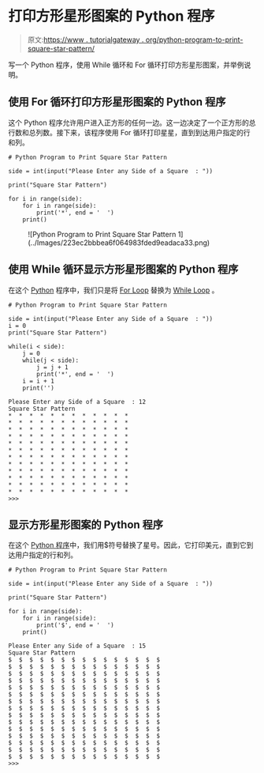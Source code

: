# 打印方形星形图案的 Python 程序

> 原文:[https://www . tutorialgateway . org/python-program-to-print-square-star-pattern/](https://www.tutorialgateway.org/python-program-to-print-square-star-pattern/)

写一个 Python 程序，使用 While 循环和 For 循环打印方形星形图案，并举例说明。

## 使用 For 循环打印方形星形图案的 Python 程序

这个 Python 程序允许用户进入正方形的任何一边。这一边决定了一个正方形的总行数和总列数。接下来，该程序使用 For 循环打印星星，直到到达用户指定的行和列。

```
# Python Program to Print Square Star Pattern

side = int(input("Please Enter any Side of a Square  : "))

print("Square Star Pattern") 

for i in range(side):
    for i in range(side):
        print('*', end = '  ')
    print()
```

<figure class="wp-block-image">![Python Program to Print Square Star Pattern 1](../Images/223ec2bbbea6f064983fded9eadaca33.png)</figure>

## 使用 While 循环显示方形星形图案的 Python 程序

在这个 [Python](https://www.tutorialgateway.org/python-tutorial/) 程序中，我们只是将 [For Loop](https://www.tutorialgateway.org/python-for-loop/) 替换为 [While Loop](https://www.tutorialgateway.org/python-while-loop/) 。

```
# Python Program to Print Square Star Pattern

side = int(input("Please Enter any Side of a Square  : "))
i = 0
print("Square Star Pattern") 

while(i < side):
    j = 0
    while(j < side):      
        j = j + 1
        print('*', end = '  ')
    i = i + 1
    print('')
```

```
Please Enter any Side of a Square  : 12
Square Star Pattern
*  *  *  *  *  *  *  *  *  *  *  *  
*  *  *  *  *  *  *  *  *  *  *  *  
*  *  *  *  *  *  *  *  *  *  *  *  
*  *  *  *  *  *  *  *  *  *  *  *  
*  *  *  *  *  *  *  *  *  *  *  *  
*  *  *  *  *  *  *  *  *  *  *  *  
*  *  *  *  *  *  *  *  *  *  *  *  
*  *  *  *  *  *  *  *  *  *  *  *  
*  *  *  *  *  *  *  *  *  *  *  *  
*  *  *  *  *  *  *  *  *  *  *  *  
*  *  *  *  *  *  *  *  *  *  *  *  
*  *  *  *  *  *  *  *  *  *  *  *  
>>> 
```

## 显示方形星形图案的 Python 程序

在这个 [Python 程序](https://www.tutorialgateway.org/python-programming-examples/)中，我们用$符号替换了星号。因此，它打印美元，直到它到达用户指定的行和列。

```
# Python Program to Print Square Star Pattern

side = int(input("Please Enter any Side of a Square  : "))

print("Square Star Pattern") 

for i in range(side):
    for i in range(side):
        print('$', end = '  ')
    print()
```

```
Please Enter any Side of a Square  : 15
Square Star Pattern
$  $  $  $  $  $  $  $  $  $  $  $  $  $  $  
$  $  $  $  $  $  $  $  $  $  $  $  $  $  $  
$  $  $  $  $  $  $  $  $  $  $  $  $  $  $  
$  $  $  $  $  $  $  $  $  $  $  $  $  $  $  
$  $  $  $  $  $  $  $  $  $  $  $  $  $  $  
$  $  $  $  $  $  $  $  $  $  $  $  $  $  $  
$  $  $  $  $  $  $  $  $  $  $  $  $  $  $  
$  $  $  $  $  $  $  $  $  $  $  $  $  $  $  
$  $  $  $  $  $  $  $  $  $  $  $  $  $  $  
$  $  $  $  $  $  $  $  $  $  $  $  $  $  $  
$  $  $  $  $  $  $  $  $  $  $  $  $  $  $  
$  $  $  $  $  $  $  $  $  $  $  $  $  $  $  
$  $  $  $  $  $  $  $  $  $  $  $  $  $  $  
$  $  $  $  $  $  $  $  $  $  $  $  $  $  $  
$  $  $  $  $  $  $  $  $  $  $  $  $  $  $  
>>> 
```